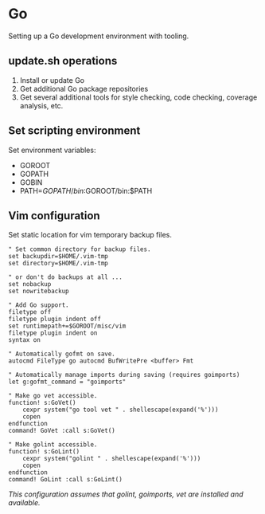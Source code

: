 # Go

Setting up a Go development environment with tooling.

## update.sh operations

1. Install or update Go 
1. Get additional Go package repositories
1. Get several additional tools for style checking, code checking, coverage analysis, etc.

## Set scripting environment

Set environment variables:

* GOROOT
* GOPATH
* GOBIN
* PATH=$GOPATH/bin:$GOROOT/bin:$PATH

## Vim configuration

Set static location for vim temporary backup files.
~~~
" Set common directory for backup files.
set backupdir=$HOME/.vim-tmp
set directory=$HOME/.vim-tmp

" or don't do backups at all ...
set nobackup
set nowritebackup

" Add Go support.
filetype off
filetype plugin indent off
set runtimepath+=$GOROOT/misc/vim
filetype plugin indent on
syntax on

" Automatically gofmt on save.
autocmd FileType go autocmd BufWritePre <buffer> Fmt

" Automatically manage imports during saving (requires goimports)
let g:gofmt_command = "goimports"

" Make go vet accessible.
function! s:GoVet()
	cexpr system("go tool vet " . shellescape(expand('%')))
	copen
endfunction
command! GoVet :call s:GoVet()

" Make golint accessible.
function! s:GoLint()
	cexpr system("golint " . shellescape(expand('%')))
	copen
endfunction
command! GoLint :call s:GoLint()
~~~

*This configuration assumes that golint, goimports, vet are installed and available.*
